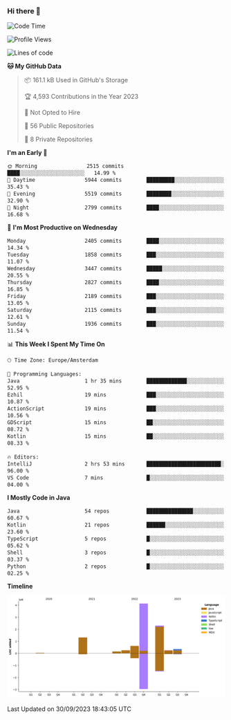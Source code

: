 ### Hi there 👋


<!--START_SECTION:waka-->
![Code Time](http://img.shields.io/badge/Code%20Time-3%2C572%20hrs%2028%20mins-blue)

![Profile Views](http://img.shields.io/badge/Profile%20Views-20-blue)

![Lines of code](https://img.shields.io/badge/From%20Hello%20World%20I%27ve%20Written-9.4%20million%20lines%20of%20code-blue)

**🐱 My GitHub Data** 

> 📦 161.1 kB Used in GitHub's Storage 
 > 
> 🏆 4,593 Contributions in the Year 2023
 > 
> 🚫 Not Opted to Hire
 > 
> 📜 56 Public Repositories 
 > 
> 🔑 8 Private Repositories 
 > 
**I'm an Early 🐤** 

```text
🌞 Morning                2515 commits        ████░░░░░░░░░░░░░░░░░░░░░   14.99 % 
🌆 Daytime                5944 commits        █████████░░░░░░░░░░░░░░░░   35.43 % 
🌃 Evening                5519 commits        ████████░░░░░░░░░░░░░░░░░   32.90 % 
🌙 Night                  2799 commits        ████░░░░░░░░░░░░░░░░░░░░░   16.68 % 
```
📅 **I'm Most Productive on Wednesday** 

```text
Monday                   2405 commits        ████░░░░░░░░░░░░░░░░░░░░░   14.34 % 
Tuesday                  1858 commits        ███░░░░░░░░░░░░░░░░░░░░░░   11.07 % 
Wednesday                3447 commits        █████░░░░░░░░░░░░░░░░░░░░   20.55 % 
Thursday                 2827 commits        ████░░░░░░░░░░░░░░░░░░░░░   16.85 % 
Friday                   2189 commits        ███░░░░░░░░░░░░░░░░░░░░░░   13.05 % 
Saturday                 2115 commits        ███░░░░░░░░░░░░░░░░░░░░░░   12.61 % 
Sunday                   1936 commits        ███░░░░░░░░░░░░░░░░░░░░░░   11.54 % 
```


📊 **This Week I Spent My Time On** 

```text
🕑︎ Time Zone: Europe/Amsterdam

💬 Programming Languages: 
Java                     1 hr 35 mins        █████████████░░░░░░░░░░░░   52.95 % 
Ezhil                    19 mins             ███░░░░░░░░░░░░░░░░░░░░░░   10.87 % 
ActionScript             19 mins             ███░░░░░░░░░░░░░░░░░░░░░░   10.56 % 
GDScript                 15 mins             ██░░░░░░░░░░░░░░░░░░░░░░░   08.72 % 
Kotlin                   15 mins             ██░░░░░░░░░░░░░░░░░░░░░░░   08.33 % 

🔥 Editors: 
IntelliJ                 2 hrs 53 mins       ████████████████████████░   96.00 % 
VS Code                  7 mins              █░░░░░░░░░░░░░░░░░░░░░░░░   04.00 % 
```

**I Mostly Code in Java** 

```text
Java                     54 repos            ███████████████░░░░░░░░░░   60.67 % 
Kotlin                   21 repos            ██████░░░░░░░░░░░░░░░░░░░   23.60 % 
TypeScript               5 repos             █░░░░░░░░░░░░░░░░░░░░░░░░   05.62 % 
Shell                    3 repos             █░░░░░░░░░░░░░░░░░░░░░░░░   03.37 % 
Python                   2 repos             █░░░░░░░░░░░░░░░░░░░░░░░░   02.25 % 
```



**Timeline**

![Lines of Code chart](https://raw.githubusercontent.com/powercasgamer/powercasgamer/master/assets/bar_graph.png)


 Last Updated on 30/09/2023 18:43:05 UTC
<!--END_SECTION:waka-->
